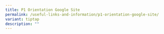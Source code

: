 ```yaml
---
title: P1 Orientation Google Site
permalink: /useful-links-and-information/p1-orientation-google-site/
variant: tiptap
description: ""
---
```

